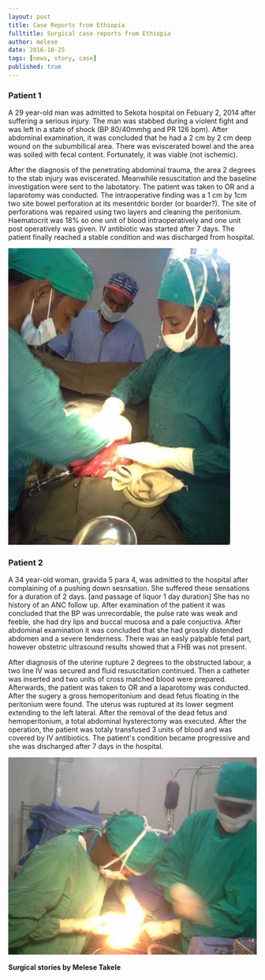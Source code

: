 ```yaml
---
layout: post
title: Case Reports from Ethiopia
fulltitle: Surgical case reports from Ethiopia
author: melese
date: 2016-10-25
tags: [news, story, case]
published: true
---
```

### Patient 1
A 29 year-old man was admitted to Sekota hospital on Febuary 2, 2014 after suffering a serious injury.
The man was stabbed during a violent fight and was left in a state of shock (BP 80/40mmhg and PR 126 bpm).
After abdominal examination, it was concluded that he had a 2 cm by 2 cm deep wound on the subumbilical area.
There was eviscerated bowel and the area was soiled with fecal content.
Fortunately, it was viable (not ischemic).

After the diagnosis of the penetrating abdominal trauma, the area 2 degrees to the stab injury was eviscerated.  Meanwhile resuscitation and the baseline investigation were sent to the labotatory.
The patient was taken to OR and a laparotomy was conducted.
The intraoperative finding was a 1 cm by 1cm two site bowel perforation at its mesentdric border (or boarder?).
The site of perforations was repaired using two layers and cleaning the peritonium.
Haematocrit was 18% so one unit of blood intraoperatively and one unit post operatively was given.
IV antibiotic was started after 7 days.
The patient finally reached a stable condition and was discharged from hospital.

![Picture of surgeon, assistant and anaesthetist during a trauma laparotomy](/assets/images/2016-10-25-stories-from-ethiopia-trauma-laparotomy.jpg)

### Patient 2
A 34 year-old woman, gravida 5 para 4, was admitted to the hospital after complaining of a pushing down sesnsation.
She suffered these sensations for a duration of 2 days. [and passage of liquor 1 day duration] She has no history of an ANC follow up.
After examination of the patient it was concluded that the BP was unrecordable, the pulse rate was weak and feeble, she had dry lips and buccal mucosa and a pale conjuctiva.
After abdominal examination it was concluded that she had grossly distended abdomen and a severe tenderness.
There was an easly palpable fetal part, however obstetric ultrasound results showed that a FHB was not present. 

After diagnosis of the uterine rupture 2 degrees to the obstructed labour, a two line IV was secured and fluid resuscitation continued.
Then a catheter was inserted and two units of cross matched blood were prepared.
Afterwards, the patient was taken to OR and a laparotomy was conducted.
After the sugery a gross hemoperitonium  and dead fetus floating in the peritonium were found.
The uterus was ruptured at its lower segment extending to the left lateral.
After the removal of the dead fetus and hemoperitonium, a total abdominal hysterectomy was executed.
After the operation, the patient was totaly transfused 3 units of blood and was covered by IV antibiotics.
The patient's condition became progressive and she was discharged after 7 days in the hospital.

![Picture of surgeons operating on patient with ruptured uterus](/assets/images/2016-10-25-stories-from-ethiopia-rupture-uterus-surgery.jpg)

**Surgical stories by Melese Takele**

